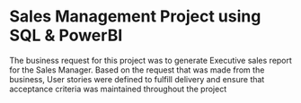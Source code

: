 # Sales Management Project using SQL & PowerBI
The business request for this project was to generate Executive sales report for the Sales Manager. Based on the request that was made from the business, User stories were defined to fulfill delivery and ensure that acceptance criteria was maintained throughout the project
